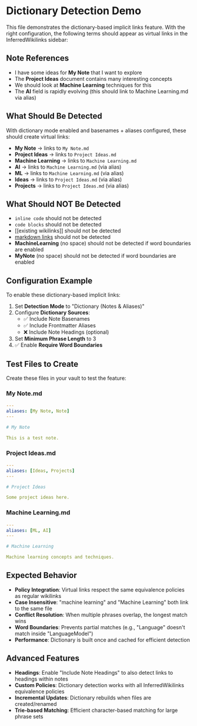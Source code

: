 # Dictionary Detection Demo

This file demonstrates the dictionary-based implicit links feature. With the right configuration, the following terms should appear as virtual links in the InferredWikilinks sidebar:

## Note References

- I have some ideas for **My Note** that I want to explore
- The **Project Ideas** document contains many interesting concepts  
- We should look at **Machine Learning** techniques for this
- The **AI** field is rapidly evolving (this should link to Machine Learning.md via alias)

## What Should Be Detected

With dictionary mode enabled and basenames + aliases configured, these should create virtual links:

- **My Note** → links to `My Note.md`
- **Project Ideas** → links to `Project Ideas.md`  
- **Machine Learning** → links to `Machine Learning.md`
- **AI** → links to `Machine Learning.md` (via alias)
- **ML** → links to `Machine Learning.md` (via alias)
- **Ideas** → links to `Project Ideas.md` (via alias)
- **Projects** → links to `Project Ideas.md` (via alias)

## What Should NOT Be Detected

- `inline code` should not be detected
- ```code blocks``` should not be detected  
- [[existing wikilinks]] should not be detected
- [markdown links](url) should not be detected
- **MachineLearning** (no space) should not be detected if word boundaries are enabled
- **MyNote** (no space) should not be detected if word boundaries are enabled

## Configuration Example

To enable these dictionary-based implicit links:

1. Set **Detection Mode** to "Dictionary (Notes & Aliases)"
2. Configure **Dictionary Sources**:
   - ✅ Include Note Basenames
   - ✅ Include Frontmatter Aliases  
   - ❌ Include Note Headings (optional)
3. Set **Minimum Phrase Length** to 3
4. ✅ Enable **Require Word Boundaries**

## Test Files to Create

Create these files in your vault to test the feature:

### My Note.md
```yaml
---
aliases: [My Note, Note]
---

# My Note

This is a test note.
```

### Project Ideas.md
```yaml
---
aliases: [Ideas, Projects]
---

# Project Ideas

Some project ideas here.
```

### Machine Learning.md
```yaml
---
aliases: [ML, AI]
---

# Machine Learning

Machine learning concepts and techniques.
```

## Expected Behavior

- **Policy Integration**: Virtual links respect the same equivalence policies as regular wikilinks
- **Case Insensitive**: "machine learning" and "Machine Learning" both link to the same file
- **Conflict Resolution**: When multiple phrases overlap, the longest match wins
- **Word Boundaries**: Prevents partial matches (e.g., "Language" doesn't match inside "LanguageModel")
- **Performance**: Dictionary is built once and cached for efficient detection

## Advanced Features

- **Headings**: Enable "Include Note Headings" to also detect links to headings within notes
- **Custom Policies**: Dictionary detection works with all InferredWikilinks equivalence policies
- **Incremental Updates**: Dictionary rebuilds when files are created/renamed
- **Trie-based Matching**: Efficient character-based matching for large phrase sets
